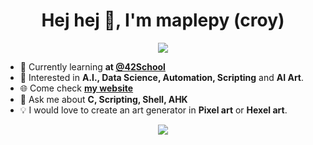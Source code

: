 <h1 align="center">Hej hej 👋, I'm maplepy (croy)</h1>

<p align="center"> <img src="https://komarev.com/ghpvc/?username=maplepy&label=Profile%20views&color=0e75b6&style=flat"/> </p>

- 🌱 Currently learning **at [@42School](https://github.com/42School)**
- 👀 Interested in **A.I., Data Science, Automation, Scripting** and **AI Art**.
- 🌐 Come check **[my website](https://maplepy.xyz/)**
- 💬 Ask me about **C, Scripting, Shell, AHK**
- 💡 I would love to create an art generator in **Pixel art** or **Hexel art**.



<p align="center"><img align="center" src="https://cdn.7tv.app/emote/60aeec1712d7701491f89cf5/4x.webp"/></p>
